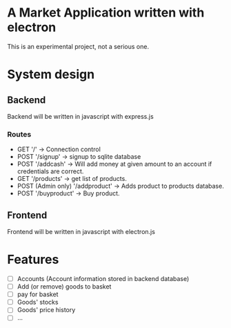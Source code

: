 # A Market Application written with electron
This is an experimental project, not a serious one.

# System design
## Backend
Backend will be written in javascript with express.js

### Routes
- GET '/' -> Connection control
- POST '/signup' -> signup to sqlite database
- POST '/addcash' -> Will add money at given amount to an account if credentials are correct.
- GET '/products' -> get list of products.
- POST (Admin only) '/addproduct' -> Adds product to products database.
- POST '/buyproduct' -> Buy product.

## Frontend
Frontend will be written in javascript with electron.js

# Features
- [ ] Accounts (Account information stored in backend database)
- [ ] Add (or remove) goods to basket
- [ ] pay for basket
- [ ] Goods' stocks
- [ ] Goods' price history
- [ ] ...
